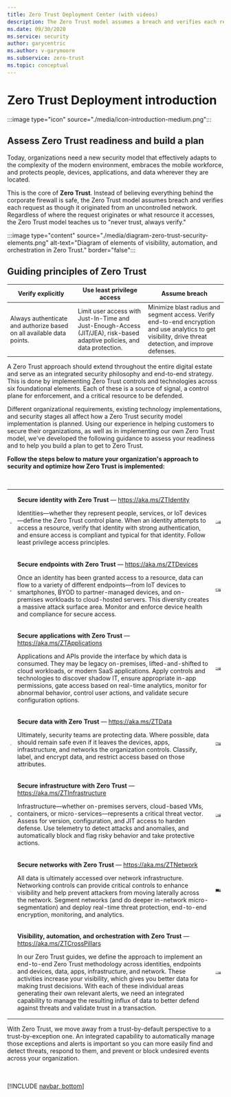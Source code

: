 ```yaml
---
title: Zero Trust Deployment Center (with videos)
description: The Zero Trust model assumes a breach and verifies each request as though it originated from an uncontrolled network. Regardless of where the request originates or what resource it accesses, the Zero Trust model teaches us to never trust and to always verify. This file displays video links.
ms.date: 09/30/2020
ms.service: security
author: garycentric
ms.author: v-garymoore
ms.subservice: zero-trust
ms.topic: conceptual
---
```


# Zero Trust Deployment introduction

:::image type="icon" source="./media/icon-introduction-medium.png":::

## Assess Zero Trust readiness and build a plan

Today, organizations need a new security model that effectively adapts
to the complexity of the modern environment, embraces the mobile
workforce, and protects people, devices, applications, and data wherever
they are located.

This is the core of **Zero Trust**. Instead of believing everything
behind the corporate firewall is safe, the Zero Trust model assumes
breach and verifies each request as though it originated from an
uncontrolled network. Regardless of where the request originates or what
resource it accesses, the Zero Trust model teaches us to "never trust,
always verify."

:::image type="content" source="./media/diagram-zero-trust-security-elements.png" alt-text="Diagram of elements of visibility, automation, and orchestration in Zero Trust." border="false":::


## Guiding principles of Zero Trust

| Verify&nbsp;explicitly | Use least privilege access | Assume breach |
|------|-------|------|
| Always authenticate and authorize based on all available data points. | Limit user access with Just-In-Time and Just-Enough-Access (JIT/JEA), risk-based adaptive policies, and data protection. | Minimize blast radius and segment access. Verify end-to-end encryption and use analytics to get visibility, drive threat detection, and improve defenses. |

A Zero Trust approach should extend throughout the entire digital estate
and serve as an integrated security philosophy and end-to-end strategy.
This is done by implementing Zero Trust controls and technologies across
six foundational elements. Each of these is a source of signal, a
control plane for enforcement, and a critical resource to be defended.

Different organizational requirements, existing technology
implementations, and security stages all affect how a Zero Trust
security model implementation is planned. Using our experience in
helping customers to secure their organizations, as well as in
implementing our own Zero Trust model, we've developed the following
guidance to assess your readiness and to help you build a plan to get to
Zero Trust.


**Follow the steps below to mature your organization's approach to security and optimize how Zero Trust is implemented:**

<br/>
<table border="0">
   <tr>
      <td>
         <p><img src="media/icon-identity-small.png" alt="Fingerprint icon."></p>
      </td>
      <td>
         <p><strong>Secure identity with Zero Trust</strong> — <a href="https://aka.ms/ZTIdentity" data-linktype="external">https://aka.ms/ZTIdentity</a></p>
         <p>Identities—whether they represent people, services, or IoT devices—define the Zero Trust control plane. When an identity attempts to access a resource, verify that identity with strong authentication, and ensure access is compliant and typical for that identity. Follow least privilege access principles.</p>
      </td>
	  <td>
	     <p><img src="./media/video-image-placeholder-01.png" alt="Video placeholder 1."></p>
	  </td>
   </tr>
   <tr>
      <td>
         <p><img src="media/icon-endpoints-small.png" alt="Endpoint devices icon."></p>
      </td>
      <td>
         <p><strong>Secure endpoints with Zero Trust</strong> — <a href="https://aka.ms/ZTDevices" data-linktype="external">https://aka.ms/ZTDevices</a></p>
         <p>Once an identity has been granted access to a resource, data can flow to a variety of different endpoints—from IoT devices to smartphones, BYOD to partner-managed devices, and on-premises workloads to cloud-hosted servers. This diversity creates a massive attack surface area. Monitor and enforce device health and compliance for secure access.</p>
      </td>
	  <td>
	     <p><img src="./media/video-image-placeholder-02.png" alt="Video placeholder 2."></p>
	  </td>
   </tr>
   <tr>
      <td>
         <p><img src="media/icon-applications-small.png" alt="Application window icon."></p>
      </td>
      <td>
         <p><strong>Secure applications with Zero Trust</strong> — <a href="https://aka.ms/ZTApplications" data-linktype="external">https://aka.ms/ZTApplications</a></p>
         <p>Applications and APIs provide the interface by which data is consumed. They may be legacy on-premises, lifted-and-shifted to cloud workloads, or modern SaaS applications. Apply controls and technologies to discover shadow IT, ensure appropriate in-app permissions, gate access based on real-time analytics, monitor for abnormal behavior, control user actions, and validate secure configuration options.</p>
      </td>
	  <td>
	     <p><img src="./media/video-image-placeholder-03.png" alt="Video placeholder 3."></p>
	  </td>
   </tr>
   <tr>
      <td>
         <p><img src="media/icon-data-small.png" alt="Ones and zeroes icon."></p>
      </td>
      <td>
         <p><strong>Secure data with Zero Trust</strong> — <a href="https://aka.ms/ZTData" data-linktype="external">https://aka.ms/ZTData</a></p>
         <p>Ultimately, security teams are protecting data. Where possible, data should remain safe even if it leaves the devices, apps, infrastructure, and networks the organization controls. Classify, label, and encrypt data, and restrict access based on those attributes.</p>
      </td>
	  <td>
	     <p><img src="./media/video-image-placeholder-04.png" alt="Video placeholder 4."></p>
	  </td>
   </tr>
   <tr>
      <td>
         <p><img src="media/icon-infrastructure-small.png" alt="Data storage disks icon."></p>
      </td>
      <td>
         <p><strong>Secure infrastructure with Zero Trust</strong> — <a href="https://aka.ms/ZTInfrastructure" data-linktype="external">https://aka.ms/ZTInfrastructure</a></p>
         <p>Infrastructure—whether on-premises servers, cloud-based VMs, containers, or micro-services—represents a critical threat vector. Assess for version, configuration, and JIT access to harden defense. Use telemetry to detect attacks and anomalies, and automatically block and flag risky behavior and take protective actions.</p>
      </td>
	  <td>
	     <p><img src="./media/video-image-placeholder-05.png" alt="Video placeholder 5."></p>
	  </td>
   </tr>
   <tr>
      <td>
         <p><img src="media/icon-networks-small.png" alt="Network diagram icon."></p>
      </td>
      <td>
         <p><strong>Secure networks with Zero Trust</strong> — <a href="https://aka.ms/ZTNetwork" data-linktype="external">https://aka.ms/ZTNetwork</a></p>
         <p>All data is ultimately accessed over network infrastructure. Networking controls can provide critical controls to enhance visibility and help prevent attackers from moving laterally across the network. Segment networks (and do deeper in-network micro-segmentation) and deploy real-time threat protection, end-to-end encryption, monitoring, and analytics.</p>
      </td>
	  <td>
	     <p><img src="./media/video-image-placeholder-06.png" alt="Video placeholder 6."></p>
	  </td>
   </tr>
   <tr>
      <td>
         <p><img src="media/icon-visibility-automation-orchestration-small.png" alt="Gear icon."></p>
      </td>
      <td>
         <p><strong>Visibility, automation, and orchestration with Zero Trust</strong> — <a href="https://aka.ms/ZTCrossPillars" data-linktype="external">https://aka.ms/ZTCrossPillars</a></p>
         <p>In our Zero Trust guides, we define the approach to implement an end-to-end Zero Trust methodology across identities, endpoints and devices, data, apps, infrastructure, and network. These activities increase your visibility, which gives you better data for making trust decisions. With each of these individual areas generating their own relevant alerts, we need an integrated capability to manage the resulting influx of data to better defend against threats and validate trust in a transaction.</p>
      </td>
	  <td>
	     <p><img src="./media/video-image-placeholder-07.png" alt="Video placeholder 7."></p>
	  </td>
   </tr>
</table>


With Zero Trust, we move away from a trust-by-default perspective to a trust-by-exception one. An integrated capability to automatically manage those exceptions and alerts is important so you can more easily find and detect threats, respond to them, and prevent or block undesired events across your organization.


<br/><br/><!-- Include the nav bar. -->
[!INCLUDE [navbar, bottom](./includes/navbar-bottom.md)]
